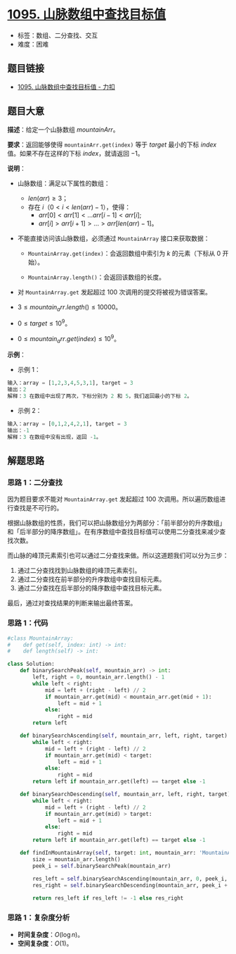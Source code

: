 # [1095. 山脉数组中查找目标值](https://leetcode.cn/problems/find-in-mountain-array/)

- 标签：数组、二分查找、交互
- 难度：困难

## 题目链接

- [1095. 山脉数组中查找目标值 - 力扣](https://leetcode.cn/problems/find-in-mountain-array/)

## 题目大意

**描述**：给定一个山脉数组 $mountainArr$。

**要求**：返回能够使得 `mountainArr.get(index)` 等于 $target$ 最小的下标 $index$ 值。如果不存在这样的下标 $index$，就请返回 $-1$。

**说明**：

- 山脉数组：满足以下属性的数组：

  - $len(arr) \ge 3$；
  - 存在 $i$（$0 < i < len(arr) - 1$），使得：
    - $arr[0] < arr[1] < ... arr[i-1] < arr[i]$;
    - $arr[i] > arr[i+1] > ... > arr[len(arr) - 1]$。
- 不能直接访问该山脉数组，必须通过 `MountainArray` 接口来获取数据：

  - `MountainArray.get(index)`：会返回数组中索引为 $k$ 的元素（下标从 $0$ 开始）。

  - `MountainArray.length()`：会返回该数组的长度。
- 对 `MountainArray.get` 发起超过 $100$ 次调用的提交将被视为错误答案。
- $3 \le mountain_arr.length() \le 10000$。
- $0 \le target \le 10^9$。
- $0 \le mountain_arr.get(index) \le 10^9$。

**示例**：

- 示例 1：

```python
输入：array = [1,2,3,4,5,3,1], target = 3
输出：2
解释：3 在数组中出现了两次，下标分别为 2 和 5，我们返回最小的下标 2。
```

- 示例 2：

```python
输入：array = [0,1,2,4,2,1], target = 3
输出：-1
解释：3 在数组中没有出现，返回 -1。
```

## 解题思路

### 思路 1：二分查找

因为题目要求不能对 `MountainArray.get` 发起超过 $100$ 次调用。所以遍历数组进行查找是不可行的。

根据山脉数组的性质，我们可以把山脉数组分为两部分：「前半部分的升序数组」和「后半部分的降序数组」。在有序数组中查找目标值可以使用二分查找来减少查找次数。

而山脉的峰顶元素索引也可以通过二分查找来做。所以这道题我们可以分为三步：

1. 通过二分查找找到山脉数组的峰顶元素索引。
2. 通过二分查找在前半部分的升序数组中查找目标元素。
3. 通过二分查找在后半部分的降序数组中查找目标元素。

最后，通过对查找结果的判断来输出最终答案。

### 思路 1：代码

```python
#class MountainArray:
#    def get(self, index: int) -> int:
#    def length(self) -> int:

class Solution:
    def binarySearchPeak(self, mountain_arr) -> int:
        left, right = 0, mountain_arr.length() - 1
        while left < right:
            mid = left + (right - left) // 2
            if mountain_arr.get(mid) < mountain_arr.get(mid + 1):
                left = mid + 1
            else:
                right = mid
        return left

    def binarySearchAscending(self, mountain_arr, left, right, target):
        while left < right:
            mid = left + (right - left) // 2
            if mountain_arr.get(mid) < target:
                left = mid + 1
            else:
                right = mid
        return left if mountain_arr.get(left) == target else -1

    def binarySearchDescending(self, mountain_arr, left, right, target):
        while left < right:
            mid = left + (right - left) // 2
            if mountain_arr.get(mid) > target:
                left = mid + 1
            else:
                right = mid
        return left if mountain_arr.get(left) == target else -1

    def findInMountainArray(self, target: int, mountain_arr: 'MountainArray') -> int:
        size = mountain_arr.length()
        peek_i = self.binarySearchPeak(mountain_arr)

        res_left = self.binarySearchAscending(mountain_arr, 0, peek_i, target)
        res_right = self.binarySearchDescending(mountain_arr, peek_i + 1, size - 1, target)
        
        return res_left if res_left != -1 else res_right
```

### 思路 1：复杂度分析

- **时间复杂度**：$O(\log n)$。
- **空间复杂度**：$O(1)$。
